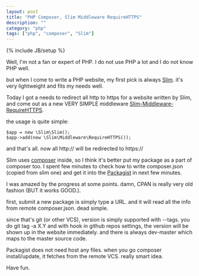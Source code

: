 ```yaml
---
layout: post
title: "PHP Composer, Slim Middleware RequireHTTPS"
description: ""
category: "php"
tags: ["php", "composer", "Slim"]
---
```

{% include JB/setup %}

Well, I'm not a fan or expert of PHP. I do not use PHP a lot and I do not know PHP well.

but when I come to write a PHP website, my first pick is always [Slim](http://www.slimframework.com/). it's very lightweight and fits my needs well.

Today I got a needs to redirect all http to https for a website written by Slim, and come out as a new VERY SIMPLE middleware [Slim-Middleware-RequireHTTPS](https://github.com/fayland/Slim-Middleware-RequireHTTPS).

the usage is quite simple:

	$app = new \Slim\Slim();
	$app->add(new \Slim\Middleware\RequireHTTPS());

and that's all. now all http:// will be redirected to https://

Slim uses [composer](http://getcomposer.org/) inside, so I think it's better put my package as a part of composer too. I spent few minutes to check how to write composer.json (copied from slim one) and get it into the [Packagist](https://packagist.org/packages/fayland/slim-middleware-requirehttps) in next few minutes.

I was amazed by the progress at some points. damn, CPAN is really very old fashion (BUT it works GOOD.).

first, submit a new package is simply type a URL. and it will read all the info from remote composer.json. dead simple.

since that's git (or other VCS), version is simply supported with --tags. you do git tag -a X.Y and with hook in github repos settings, the version will be shown up in the website immediately. and there is always dev-master which maps to the master source code.

Packagist does not need host any files. when you go composer install/update, it fetches from the remote VCS. really smart idea.

Have fun.
